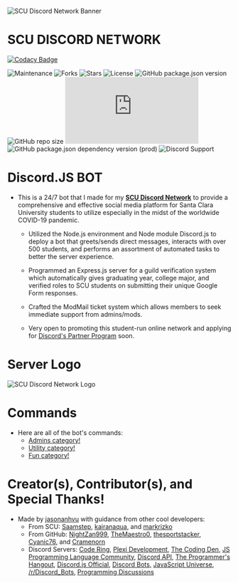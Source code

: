 
![SCU Discord Network Banner](https://github.com/jasonanhvu/scu-discord-bot/blob/master/assets/scu_banner.png?raw=true)

# SCU DISCORD NETWORK 

[![Codacy Badge](https://api.codacy.com/project/badge/Grade/29d042e9f2af40d1bf53590dd3a36be3)](https://app.codacy.com/gh/jasonanhvu/scu-discord-bot?utm_source=github.com&utm_medium=referral&utm_content=jasonanhvu/scu-discord-bot&utm_campaign=Badge_Grade)

![Maintenance](https://img.shields.io/maintenance/yes/2020?style=plastic) 
![Forks](https://img.shields.io/github/forks/jasonanhvu/scu-discord-bot)
![Stars](https://img.shields.io/github/stars/jasonanhvu/scu-discord-bot)
![License](https://img.shields.io/github/license/jasonanhvu/scu-discord-bot)
![GitHub package.json version](https://img.shields.io/github/package-json/v/jasonanhvu/scu-discord-bot)
![GitHub repo size](https://img.shields.io/github/repo-size/jasonanhvu/scu-discord-bot)
![GitHub package.json dependency version (prod)](https://img.shields.io/github/package-json/dependency-version/jasonanhvu/scu-discord-bot/discord.js)
![GitHub package.json dependency version (prod)](https://img.shields.io/github/package-json/dependency-version/jasonanhvu/scu-discord-bot/pm2)
![Discord Support](https://img.shields.io/discord/754545426958385213?label=Discord%20Support&labelColor=FFFFF&style=plastic&logo=Discord&link=https://discord.gg/hEVJZsSWcX&link=https://discord.gg/hEVJZsSWcX)

# Discord.JS BOT
- This is a 24/7 bot that I made for my [**SCU Discord Network**](https://invite.gg/gobroncos) to provide a comprehensive and effective social media platform for Santa Clara University students to utilize especially in the midst of the worldwide COVID-19 pandemic.

  - Utilized the Node.js environment and Node module Discord.js to deploy a bot that greets/sends direct messages, interacts with over 500 students, and performs an assortment of automated tasks to better the server experience.

  - Programmed an Express.js server for a guild verification system which automatically gives graduating year, college major, and verified roles to SCU students on submitting their unique Google Form responses.

  - Crafted the ModMail ticket system which allows members to seek immediate support from admins/mods.

  - Very open to promoting this student-run online network and applying for [Discord's Partner Program](https://discord.com/partners) soon.

# Server Logo
![SCU Discord Network Logo](https://github.com/jasonanhvu/scu-discord-bot/blob/master/assets/logo-pic.png?raw=true)

# Commands
- Here are all of the bot's commands:
  - [Admins category!](https://github.com/jasonanhvu/scu-discord-bot/tree/master/commands/admins)
  - [Utility category!](https://github.com/jasonanhvu/scu-discord-bot/tree/master/commands/utility)
  - [Fun category!](https://github.com/jasonanhvu/scu-discord-bot/tree/master/commands/fun)

# Creator(s), Contributor(s), and Special Thanks!
- Made by [jasonanhvu](https://github.com/jasonanhvu) with guidance from other cool developers:
  - From SCU: [Saamstep](https://github.com/Saamstep), [kairanaqua](https://github.com/kairanaquazi), and [markrizko](https://github.com/markrizko)
  - From GitHub: [NightZan999](https://github.com/NightZan999), [TheMaestro0](https://github.com/TheMaestro0), [thesportstacker](https://github.com/thesportstacker), [Cyanic76](https://github.com/Cyanic76), and [Cramenorn](https://github.com/Cramenorn)
  - Discord Servers: [Code Ring](https://discord.gg/9XC9v7nfuB), [Plexi Development](https://discord.gg/plexidev), [The Coding Den](https://discord.gg/code), [JS Programming Language Community](https://disboard.org/server/join/779474636780863488), [Discord API](https://discord.gg/discord-api), [The Programmer's Hangout](https://discord.gg/programming), [Discord.js Official](https://discord.com/invite/bRCvFy9), [Discord Bots]( https://discord.gg/0cDvIgU2voWn4BaD), [JavaScript Universe](https://discord.gg/cf25CQKc4v), [/r/Discord_Bots](https://discord.gg/xRFmHYQ), [Programming Discussions](http://invite.progdisc.club/)
